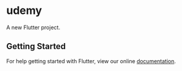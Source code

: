 # udemy

A new Flutter project.

## Getting Started

For help getting started with Flutter, view our online
[documentation](https://flutter.io/).
